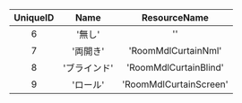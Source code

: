 | UniqueID | Name | ResourceName |
|:--:|:--:|:--:|
| 6 | '無し' | '' | 
| 7 | '両開き' | 'RoomMdlCurtainNml' | 
| 8 | 'ブラインド' | 'RoomMdlCurtainBlind' | 
| 9 | 'ロール' | 'RoomMdlCurtainScreen' | 
